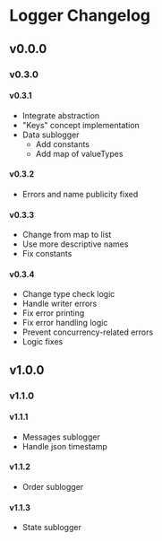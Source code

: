 # Logger Changelog

## v0.0.0

### v0.3.0

#### v0.3.1

- Integrate abstraction
- "Keys" concept implementation
- Data sublogger
  - Add constants
  - Add map of valueTypes

#### v0.3.2

- Errors and name publicity fixed

#### v0.3.3

- Change from map to list
- Use more descriptive names
- Fix constants

#### v0.3.4

- Change type check logic
- Handle writer errors
- Fix error printing
- Fix error handling logic
- Prevent concurrency-related errors
- Logic fixes

## v1.0.0

### v1.1.0

#### v1.1.1

- Messages sublogger
- Handle json timestamp

#### v1.1.2

- Order sublogger

#### v1.1.3

- State sublogger
